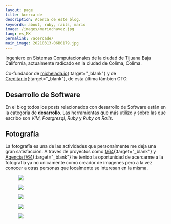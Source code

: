 ```yaml
---
layout: page
title: Acerca de
description: Acerca de este blog.
keywords: about, ruby, rails, mario
image: /images/mariochavez.jpg
lang: es_MX
permalink: /acercade/
main_image: 20210313-06B0179.jpg
---
```


Ingeniero en Sistemas Computacionales de la ciudad de Tijuana Baja California, actualmente radicado en la ciudad de Colima, Colima.

Co-fundador de [michelada.io](https://michelada.io){:target="_blank"} y de [Creditar.io](https://creditar.io){:target="_blank"}, de esta última támbien CTO.

## Desarrollo de Software
En el blog todos los posts relacionados con desarrollo de Software están en la categoría de **desarrollo**. Las herramientas que más utilizo y sobre las que escribo son *VIM*, *Postgresql*, *Ruby* y *Ruby on Rails*.

## Fotografía
La fotografía es una de las actividades que personalmente me deja una gran satisfacción. A través de proyectos como [f/64](https://f64.io){:target="_blank"} y [Agencia f/64](https://agencia.f64.io){:target="_blank"} he tenido la oportunidad de acercarme a la fotografía ya no unicamente como creador de imágenes pero a la vez conocer a otras personas que localmente se interesan en la misma.

<div class="gallery">
  <div class="gallery-3">
    <figure>
      <img src="{{ "/images/about/about-4.jpg" }}" loading="lazy" />
    </figure>
    <figure>
      <img src="{{ "/images/about/about-3.jpg" }}" loading="lazy" />
    </figure>
    <figure>
      <img src="{{ "/images/about/about-5.jpg" }}" loading="lazy" />
    </figure>
  </div>
  <div class="gallery-2">
    <figure>
      <img src="{{ "/images/about/about-1.jpg" }}" loading="lazy" />
    </figure>
    <figure>
      <img src="{{ "/images/about/about-2.jpg" }}" loading="lazy" />
    </figure>
  </div>
</div>

